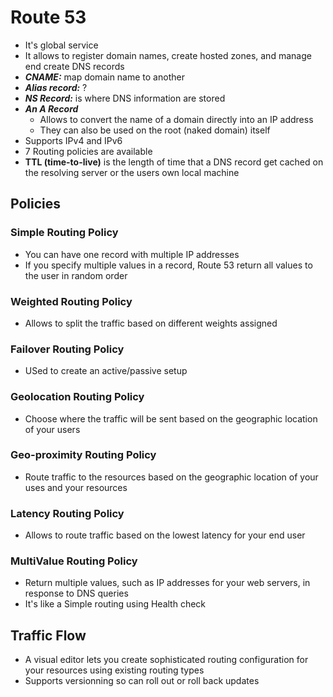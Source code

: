 # Route 53
- It's global service
- It allows to register domain names, create hosted zones, and manage end create DNS records
- **_CNAME:_** map domain name to another
- **_Alias record:_** ?
- **_NS Record:_** is where DNS information are stored 
- **_An A Record_**
  - Allows to convert the name of a domain directly into an IP address
  - They can also be used on the root (naked domain) itself
- Supports IPv4 and IPv6
- 7 Routing policies are available
- **TTL (time-to-live)** is the length of time that a DNS record get cached on the resolving server or the users own local
  machine

## Policies 

### Simple Routing Policy

- You can have one record with multiple IP addresses
- If you specify multiple values in a record, Route 53 return all values to the user in random order

### Weighted Routing Policy 

- Allows to split the traffic based on different weights assigned

### Failover Routing Policy 

- USed to create an active/passive setup

### Geolocation Routing Policy

-  Choose where the traffic will be sent based on the geographic location of your users

### Geo-proximity Routing Policy 

- Route traffic to the resources based on the geographic location of your uses and your resources

### Latency Routing Policy 

- Allows to route traffic based on the lowest latency for your end user

### MultiValue Routing Policy 

- Return multiple values, such as IP addresses for your web servers, in response to DNS queries
- It's like a Simple routing using Health check


## Traffic Flow 

- A visual editor lets you create sophisticated routing configuration for your resources using existing routing 
  types 
- Supports versionning so can roll out or roll back updates 